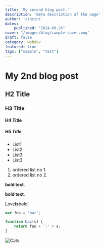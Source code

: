 ```yaml
---
title: 'My second blog post.'
description: 'meta description of the page'
author: 'cinxini'
dates:
    published: "2024-08-26"
cover: "/images/blog/sample-cover.png"
draft: false
category: webdev
featured: true
tags: ["sample", "test"]
---
```


# My 2nd blog post
## H2 Title
### H3 Title
#### H4 Title
##### H5 Title

- List1
- List2
 - List3
- List3

1. ordered list no 1.
2. ordered list no 2.

**bold text**.

__bold text__.

Love**is**bold

```js
var foo = 'bar';

function baz(s) {
    return foo + ':' + s;
}
```

![Cats](https://images.freeimages.com/image/previews/fb3/cute-cat-pattern-background-5691295.jpg)